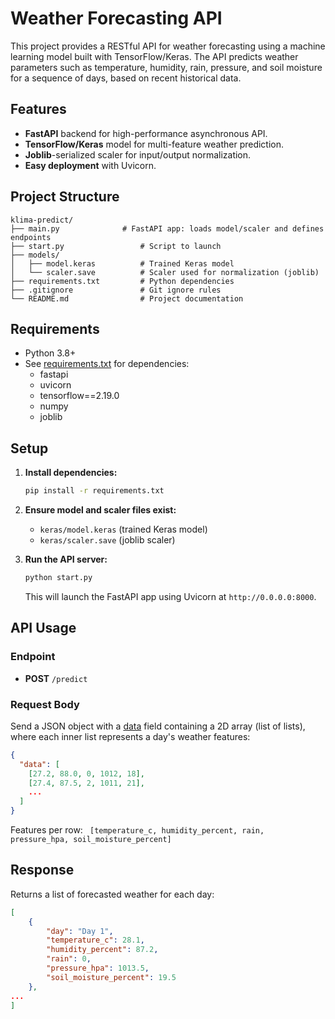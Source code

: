 # Weather Forecasting API

This project provides a RESTful API for weather forecasting using a machine learning model built with TensorFlow/Keras. The API predicts weather parameters such as temperature, humidity, rain, pressure, and soil moisture for a sequence of days, based on recent historical data.

## Features

- **FastAPI** backend for high-performance asynchronous API.
- **TensorFlow/Keras** model for multi-feature weather prediction.
- **Joblib**-serialized scaler for input/output normalization.
- **Easy deployment** with Uvicorn.

## Project Structure

    klima-predict/
    ├── main.py              # FastAPI app: loads model/scaler and defines endpoints
    ├── start.py                 # Script to launch
    ├── models/
    │   ├── model.keras          # Trained Keras model
    │   └── scaler.save          # Scaler used for normalization (joblib)
    ├── requirements.txt         # Python dependencies
    ├── .gitignore               # Git ignore rules
    └── README.md                # Project documentation

## Requirements

- Python 3.8+
- See [requirements.txt](requirements.txt) for dependencies:
  - fastapi
  - uvicorn
  - tensorflow==2.19.0
  - numpy
  - joblib

## Setup

1. **Install dependencies:**

   ```sh
   pip install -r requirements.txt
   ```

2. **Ensure model and scaler files exist:**

   - `keras/model.keras` (trained Keras model)
   - `keras/scaler.save` (joblib scaler)

3. **Run the API server:**
   ```sh
   python start.py
   ```
   This will launch the FastAPI app using Uvicorn at `http://0.0.0.0:8000`.

## API Usage

### Endpoint

- **POST** `/predict`

### Request Body

Send a JSON object with a [data](http://_vscodecontentref_/6) field containing a 2D array (list of lists), where each inner list represents a day's weather features:

```json
{
  "data": [
    [27.2, 88.0, 0, 1012, 18],
    [27.4, 87.5, 2, 1011, 21],
    ...
  ]
}
```

Features per row: ` [temperature_c, humidity_percent, rain, pressure_hpa, soil_moisture_percent]`

## Response

Returns a list of forecasted weather for each day:

```json
[
    {
        "day": "Day 1",
        "temperature_c": 28.1,
        "humidity_percent": 87.2,
        "rain": 0,
        "pressure_hpa": 1013.5,
        "soil_moisture_percent": 19.5
    },
...
]
```
